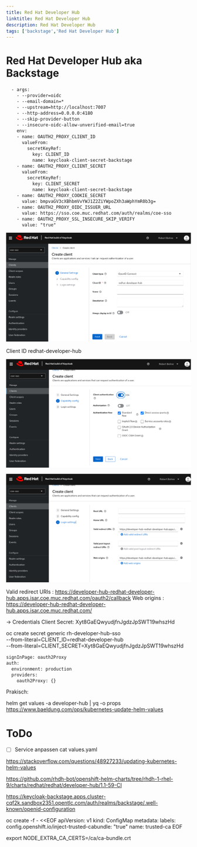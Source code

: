 ```yaml
---
title: Red Hat Developer Hub
linktitle: Red Hat Developer Hub
description: Red Hat Developer Hub
tags: ['backstage','Red Hat Developer Hub']
---
```


# Red Hat Developer Hub aka Backstage




      - args:
        - --provider=oidc
        - --email-domain=*
        - --upstream=http://localhost:7007
        - --http-address=0.0.0.0:4180
        - --skip-provider-button
        - --insecure-oidc-allow-unverified-email=true
        env:
        - name: OAUTH2_PROXY_CLIENT_ID
          valueFrom:
            secretKeyRef:
              key: CLIENT_ID
              name: keycloak-client-secret-backstage
        - name: OAUTH2_PROXY_CLIENT_SECRET
          valueFrom:
            secretKeyRef:
              key: CLIENT_SECRET
              name: keycloak-client-secret-backstage
        - name: OAUTH2_PROXY_COOKIE_SECRET
          value: bmpvaGV3cXBhbmVvYWJ1Z2ZiYWpoZXh3aWphYmR0b3g=
        - name: OAUTH2_PROXY_OIDC_ISSUER_URL
          value: https://sso.coe.muc.redhat.com/auth/realms/coe-sso
        - name: OAUTH2_PROXY_SSL_INSECURE_SKIP_VERIFY
          value: "true"



![create-client-0.png](create-client-0.png)

Client ID redhat-developer-hub

![create-client-1.png](create-client-1.png)

![create-client-2.png](create-client-2.png)

Valid redirect URIs : https://developer-hub-redhat-developer-hub.apps.isar.coe.muc.redhat.com/oauth2/callback
Web origins : https://developer-hub-redhat-developer-hub.apps.isar.coe.muc.redhat.com/

-> Credentials
    Client Secret: Xyt8GaEQwyudjfnJgdzJpSWT19whszHd


oc create secret generic rh-developer-hub-sso \
  --from-literal=CLIENT_ID=redhat-developer-hub \
  --from-literal=CLIENT_SECRET=Xyt8GaEQwyudjfnJgdzJpSWT19whszHd


    signInPage: oauth2Proxy
    auth:
      environment: production
      providers:
        oauth2Proxy: {}

        

Prakisch:

helm get values -a developer-hub | yq -o props
https://www.baeldung.com/ops/kubernetes-update-helm-values

# ToDo
- [ ] Service anpassen
cat values.yaml

https://stackoverflow.com/questions/48927233/updating-kubernetes-helm-values

https://github.com/rhdh-bot/openshift-helm-charts/tree/rhdh-1-rhel-9/charts/redhat/redhat/developer-hub/1.1-59-CI

https://keycloak-backstage.apps.cluster-cqf2k.sandbox2351.opentlc.com/auth/realms/backstage/.well-known/openid-configuration




oc create -f - <<EOF
apiVersion: v1
kind: ConfigMap
metadata:
  labels:
    config.openshift.io/inject-trusted-cabundle: "true"
  name: trusted-ca
EOF

export NODE_EXTRA_CA_CERTS=/ca/ca-bundle.crt


